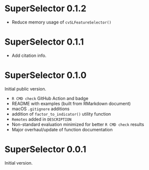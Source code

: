 # SuperSelector 0.1.2

- Reduce memory usage of `cvSLFeatureSelector()`

# SuperSelector 0.1.1

- Add citation info.

# SuperSelector 0.1.0

Initial public version.

- `R CMD check` GitHub Action and badge
- README with examples (built from RMarkdown document)
- macOS `.gitignore` additions
- addition of `factor_to_indicator()` utility function
- `Remotes` added in `DESCRIPTION`
- Non-standard evaluation minimized for better `R CMD check` results
- Major overhaul/update of function documentation

# SuperSelector 0.0.1

Initial version.
